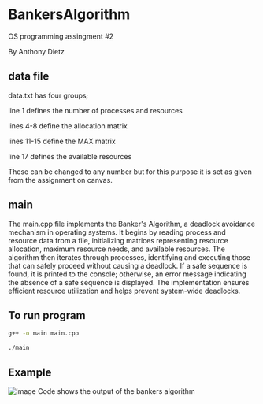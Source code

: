 # BankersAlgorithm
OS programming assingment #2

By Anthony Dietz

## data file
data.txt has four groups;

line 1 defines the number of processes and resources

lines 4-8 define the allocation matrix

lines 11-15 define the MAX matrix

line 17 defines the available resources

These can be changed to any number but for this purpose it is set as given from the assignment on canvas.

## main
The main.cpp file implements the Banker's Algorithm, a deadlock avoidance mechanism in operating systems. It begins by reading process and resource data from a file, initializing matrices representing resource allocation, maximum resource needs, and available resources. The algorithm then iterates through processes, identifying and executing those that can safely proceed without causing a deadlock. If a safe sequence is found, it is printed to the console; otherwise, an error message indicating the absence of a safe sequence is displayed. The implementation ensures efficient resource utilization and helps prevent system-wide deadlocks.

## To run program
```bash
g++ -o main main.cpp

./main
```

## Example

![image](https://github.com/adietz12/BankersAlgorithm/assets/150217383/b7b1273d-009e-4272-95f1-53b004e5b354)
Code shows the output of the bankers algorithm



